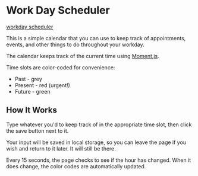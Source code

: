 # Work Day Scheduler

[workday scheduler](./workday-scheduler-example.webm)

This is a simple calendar that you can use to keep track of appointments, events, and other things to do throughout your workday.

The calendar keeps track of the current time using [Moment.js](https://momentjs.com/).

Time slots are color-coded for convenience:
- Past - grey
- Present - red (urgent!)
- Future - green

## How It Works

Type whatever you'd to keep track of in the appropriate time slot, then click the save button next to it.

Your input will be saved in local storage, so you can leave the page if you wish and return to it later. It will still be there.

Every 15 seconds, the page checks to see if the hour has changed. When it does change, the color codes are automatically updated.



